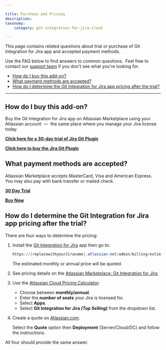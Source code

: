 ```yaml
---

title: Purchase and Pricing
description:
taxonomy:
    category: git-integration-for-jira-cloud

---
```


This page contains related questions about trial or purchase of Git Integration for Jira app and accepted payment methods.

Use the FAQ below to find answers to common questions.  Feel free to contact our [support team](https://help.gitkraken.com/git-integration-for-jira-cloud/gij-cloud-contact-support/) if you don't see what you're looking for.

- [How do I buy this add-on?](#how-do-i-buy-this-add-on)
- [What payment methods are accepted?](#what-payment-methods-are-accepted)
- [How do I determine the Git Integration for Jira app pricing after the trial?](#how-do-i-determine-the-git-integration-for-jira-app-pricing-after-the-trial)

* * *

## How do I buy this add-on?

Buy the Git Integration for Jira app on Atlassian Marketplace using your Atlassian account  —  the same place where you manage your Jira license today.

**[Click here for a 30-day trial of Jira Git Plugin](https://my.atlassian.com/addon/try/com.xiplink.jira.git.jira_git_plugin "[Try our Jira Git Plugin]")**

**[Click here to buy the Jira Git Plugin](https://my.atlassian.com/purchase/buyaddon?key=com.xiplink.jira.git.jira_git_plugin "[Buy the Jira Git Plugin]")**

## What payment methods are accepted?

Atlassian Marketplace accepts MasterCard, Visa and American Express.  You may also pay with bank transfer or mailed check.

[**30 Day Trial**](https://my.atlassian.com/addon/try/com.xiplink.jira.git.jira_git_plugin "[Try our Jira Git Plugin]")

[**Buy Now**](https://my.atlassian.com/purchase/buyaddon?key=com.xiplink.jira.git.jira_git_plugin "[Buy the Jira Git Plugin]")

## How do I determine the Git Integration for Jira app pricing after the trial?

There are four ways to determine the pricing:

1.  Install the [Git Integration for Jira](https://marketplace.atlassian.com/apps/4984/git-integration-for-jira?hosting=cloud&tab=pricing) app then go to:

    ```powershell
    https://[replacewithyourJiraname].atlassian.net/admin/billing/estimate
    ```

    The estimated monthly or annual price will be quoted.

2.  See pricing details on the [Atlassian Marketplace: Git Integration for Jira](https://marketplace.atlassian.com/apps/4984/git-integration-for-jira?hosting=cloud&tab=pricing).

3.  Use the [Atlassian Cloud Pricing Calculator](https://www.atlassian.com/software/pricing-calculator):

    *   Choose between **monthly/annual**.
    *   Enter the **number of seats** your Jira is licensed for.
    *   Select **Apps**.
    *   Select **Git Integration for Jira _(Top Selling)_** from the dropdown list.

4.  Create a quote on [Atlassian.com](https://www.atlassian.com/purchase/addon/com.xiplink.jira.git.jira_git_plugin).

    Select the **Quote** option then **Deployment** (Server/Cloud/DC) and follow the instructions.

All four should provide the same answer.

